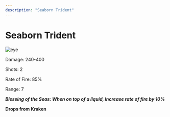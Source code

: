 ```yaml
---
description: "Seaborn Trident"
---
```


# Seaborn Trident

![eye](https://vwiki.valorserver.com/api/item/picture/seaborn%20trident)

Damage: 240-400

Shots: 2

Rate of Fire: 85%

Range: 7

***Blessing of the Seas: When on top of a liquid, Increase rate of fire by 10%***

**Drops from Kraken**